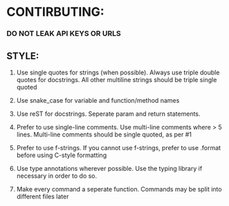 # CONTIRBUTING:

### **DO NOT LEAK API KEYS OR URLS**

## STYLE:

1. Use single quotes for strings (when possible). Always use triple double quotes for docstrings. All other multiline strings should
be triple single quoted

2. Use snake_case for variable and function/method names

3. Use reST for docstrings. Seperate param and return statements.

4. Prefer to use single-line comments. Use multi-line comments where > 5 lines. Multi-line comments should be single quoted, as per #1

5. Prefer to use f-strings. If you cannot use f-strings, prefer to use .format before using C-style formatting

6. Use type annotations wherever possible. Use the typing library if necessary in order to do so.

7. Make every command a seperate function. Commands may be split into different files later
